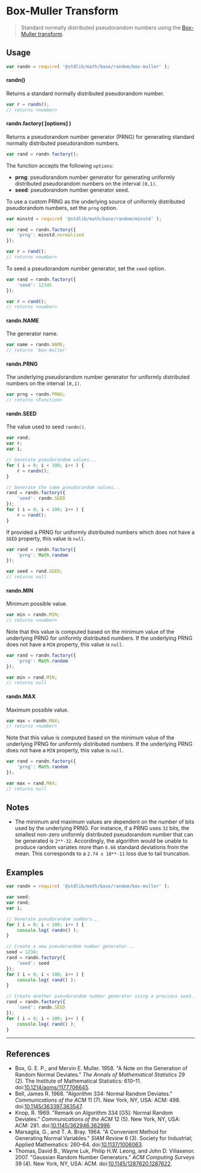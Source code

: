 # Box-Muller Transform

> Standard normally distributed pseudorandom numbers using the [Box-Muller transform][box-muller].


<section class="usage">

## Usage

``` javascript
var randn = require( '@stdlib/math/base/random/box-muller' );
```

#### randn()

Returns a standard normally distributed pseudorandom number.

``` javascript
var r = randn();
// returns <number>
```

#### randn.factory( \[options\] )

Returns a pseudorandom number generator (PRNG) for generating standard normally distributed pseudorandom numbers.

``` javascript
var rand = randn.factory();
```

The function accepts the following `options`:

* __prng__: pseudorandom number generator for generating uniformly distributed pseudorandom numbers on the interval `[0,1)`.
* __seed__: pseudorandom number generator seed.

To use a custom PRNG as the underlying source of uniformly distributed pseudorandom numbers, set the `prng` option.

``` javascript
var minstd = require( '@stdlib/math/base/random/minstd' );

var rand = randn.factory({
    'prng': minstd.normalized
});

var r = rand();
// returns <number>
```

To seed a pseudorandom number generator, set the `seed` option.

``` javascript
var rand = randn.factory({
    'seed': 12345
});

var r = rand();
// returns <number>
```

#### randn.NAME

The generator name.

``` javascript
var name = randn.NAME;
// returns 'box-muller'
```

#### randn.PRNG

The underlying pseudorandom number generator for uniformly distributed numbers on the interval `[0,1)`.

``` javascript
var prng = randn.PRNG;
// returns <Function>
```

#### randn.SEED

The value used to seed `randn()`.

``` javascript
var rand;
var r;
var i;

// Generate pseudorandom values...
for ( i = 0; i < 100; i++ ) {
    r = randn();
}

// Generate the same pseudorandom values...
rand = randn.factory({
    'seed': randn.SEED
});
for ( i = 0; i < 100; i++ ) {
    r = rand();
}
```

If provided a PRNG for uniformly distributed numbers which does not have a `SEED` property, this value is `null`.

``` javascript
var rand = randn.factory({
    'prng': Math.random
});

var seed = rand.SEED;
// returns null
```

#### randn.MIN

Minimum possible value.

``` javascript
var min = randn.MIN;
// returns <number>
```

Note that this value is computed based on the minimum value of the underlying PRNG for uniformly distributed numbers. If the underlying PRNG does not have a `MIN` property, this value is `null`.

``` javascript
var rand = randn.factory({
    'prng': Math.random 
});

var min = rand.MIN;
// returns null
```

#### randn.MAX

Maximum possible value.

``` javascript
var max = randn.MAX;
// returns <number>
```

Note that this value is computed based on the minimum value of the underlying PRNG for uniformly distributed numbers. If the underlying PRNG does not have a `MIN` property, this value is `null`.

``` javascript
var rand = randn.factory({
    'prng': Math.random 
});

var max = rand.MAX;
// returns null
```

<!-- </usage> -->


<section class="notes">

## Notes

* The minimum and maximum values are dependent on the number of bits used by the underlying PRNG. For instance, if a PRNG uses `32` bits, the smallest non-zero uniformly distributed pseudorandom number that can be generated is `2**-32`. Accordingly, the algorithm would be unable to produce random variates more than `6.66` standard deviations from the mean. This corresponds to a `2.74 x 10**-11` loss due to tail truncation.

<!-- </notes> -->


<section class="examples">

## Examples

``` javascript
var randn = require( '@stdlib/math/base/random/box-muller' );

var seed;
var rand;
var i;

// Generate pseudorandom numbers...
for ( i = 0; i < 100; i++ ) {
    console.log( randn() );
}

// Create a new pseudorandom number generator...
seed = 1234;
rand = randn.factory({
    'seed': seed
});
for ( i = 0; i < 100; i++ ) {
    console.log( rand() );
}

// Create another pseudorandom number generator using a previous seed...
rand = randn.factory({
    'seed': randn.SEED
});
for ( i = 0; i < 100; i++ ) {
    console.log( rand() );
}
```

<!-- </examples> -->


---

<section class="references">

## References

* Box, G. E. P., and Mervin E. Muller. 1958. "A Note on the Generation of Random Normal Deviates." *The Annals of Mathematical Statistics* 29 (2). The Institute of Mathematical Statistics: 610–11. doi:[10.1214/aoms/1177706645][@box:1958].
* Bell, James R. 1968. "Algorithm 334: Normal Random Deviates." *Communications of the ACM* 11 (7). New York, NY, USA: ACM: 498. doi:[10.1145/363397.363547][@bell:1968].
* Knop, R. 1969. "Remark on Algorithm 334 [G5]: Normal Random Deviates." *Communications of the ACM* 12 (5). New York, NY, USA: ACM: 281. doi:[10.1145/362946.362996][@knop:1969].
* Marsaglia, G., and T. A. Bray. 1964. "A Convenient Method for Generating Normal Variables." *SIAM Review* 6 (3). Society for Industrial; Applied Mathematics: 260–64. doi:[10.1137/1006063][@marsaglia:1964a].
* Thomas, David B., Wayne Luk, Philip H.W. Leong, and John D. Villasenor. 2007. "Gaussian Random Number Generators." *ACM Computing Surveys* 39 (4). New York, NY, USA: ACM. doi:[10.1145/1287620.1287622][@thomas:2007].

<!-- </references> -->


<section class="links">

[box-muller]: https://en.wikipedia.org/wiki/Box%E2%80%93Muller_transform

[@box:1958]: http://dx.doi.org/10.1214/aoms/1177706645
[@bell:1968]: http://dx.doi.org/10.1145/363397.363547
[@knop:1969]: http://dx.doi.org/10.1145/362946.362996
[@marsaglia:1964a]: http://dx.doi.org/10.1137/1006063
[@thomas:2007]: http://dx.doi.org/10.1145/1287620.1287622

<!-- </links> -->
